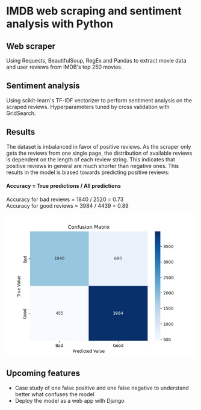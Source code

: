 # IMDB web scraping and sentiment analysis with Python

## Web scraper
Using Requests, BeautifulSoup, RegEx and Pandas to extract movie data and user reviews from IMDB's top 250 movies.

## Sentiment analysis
Using scikit-learn's TF-IDF vectorizer to perform sentiment analysis on the scraped reviews. Hyperparameters tuned by cross validation with GridSearch.

## Results
The dataset is imbalanced in favor of positive reviews. As the scraper only gets the reviews from one single page, the distribution of available reviews is dependent on the length of each review string. This indicates that positive reviews in general are much shorter than negative ones. This results in the model is biased towards predicting positive reviews:

#### Accuracy = True predictions / All predictions
Accuracy for bad reviews = 1840 / 2520 = 0.73 <br>
Accuracy for good reviews = 3984 / 4439 = 0.89

![Confuson Matrix](results/ConfusionMatrix.png "Confusion Matrix")

## Upcoming features
<ul> 
    <li> Case study of one false positive and one false negative to understand better what confuses the model </li>
    <li> Deploy the model as a web app with Django </li>
</ul>


